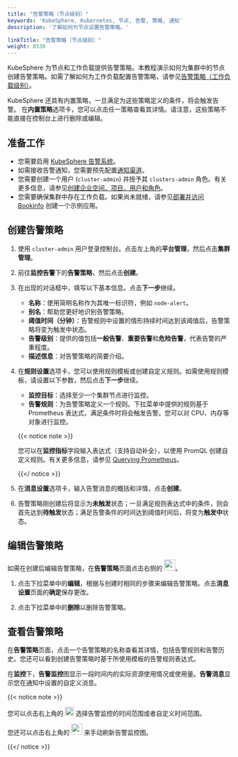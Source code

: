 ```yaml
---
title: "告警策略（节点级别）"
keywords: 'KubeSphere, Kubernetes, 节点, 告警, 策略, 通知'
description: '了解如何为节点设置告警策略。'

linkTitle: "告警策略（节点级别）"
weight: 8530
---
```


KubeSphere 为节点和工作负载提供告警策略。本教程演示如何为集群中的节点创建告警策略。如需了解如何为工作负载配置告警策略，请参见[告警策略（工作负载级别）](../../../project-user-guide/alerting/alerting-policy/)。

KubeSphere 还具有内置策略，一旦满足为这些策略定义的条件，将会触发告警。 在**内置策略**选项卡，您可以点击任一策略查看其详情。请注意，这些策略不能直接在控制台上进行删除或编辑。

## 准备工作

- 您需要启用 [KubeSphere 告警系统](../../../pluggable-components/alerting)。
- 如需接收告警通知，您需要预先配置[通知渠道](../../../cluster-administration/platform-settings/notification-management/configure-email/)。
- 您需要创建一个用户 (`cluster-admin`) 并授予其 `clusters-admin` 角色。有关更多信息，请参见[创建企业空间、项目、用户和角色](../../../quick-start/create-workspace-and-project/#step-4-create-a-role)。
- 您需要确保集群中存在工作负载。如果尚未就绪，请参见[部署并访问 Bookinfo](../../../quick-start/deploy-bookinfo-to-k8s/) 创建一个示例应用。

## 创建告警策略

1. 使用 `cluster-admin` 用户登录控制台。点击左上角的**平台管理**，然后点击**集群管理**。

2. 前往**监控告警**下的**告警策略**，然后点击**创建**。

3. 在出现的对话框中，填写以下基本信息。点击**下一步**继续。

   - **名称**：使用简明名称作为其唯一标识符，例如 `node-alert`。
   - **别名**：帮助您更好地识别告警策略。
   - **阈值时间（分钟）**：告警规则中设置的情形持续时间达到该阈值后，告警策略将变为触发中状态。
   - **告警级别**：提供的值包括**一般告警**、**重要告警**和**危险告警**，代表告警的严重程度。
   - **描述信息**：对告警策略的简要介绍。

4. 在**规则设置**选项卡，您可以使用规则模板或创建自定义规则。如需使用规则模板，请设置以下参数，然后点击**下一步**继续。

   - **监控目标**：选择至少一个集群节点进行监控。
   - **告警规则**：为告警策略定义一个规则。下拉菜单中提供的规则基于 Prometheus 表达式，满足条件时将会触发告警。您可以对 CPU、内存等对象进行监控。

   {{< notice note >}}

   您可以在**监控指标**字段输入表达式（支持自动补全），以使用 PromQL 创建自定义规则。有关更多信息，请参见 [Querying Prometheus](https://prometheus.io/docs/prometheus/latest/querying/basics/)。

   {{</ notice >}} 

5. 在**消息设置**选项卡，输入告警消息的概括和详情，点击**创建**。

6. 告警策略刚创建后将显示为**未触发**状态；一旦满足规则表达式中的条件，则会首先达到**待触发**状态；满足告警条件的时间达到阈值时间后，将变为**触发中**状态。

## 编辑告警策略

如需在创建后编辑告警策略，在**告警策略**页面点击右侧的 <img src="/images/docs/v3.3/zh-cn/cluster-administration/cluster-wide-alerting-and-notification/alerting-policy-node-level/edit-policy.png" height="25px">。

1. 点击下拉菜单中的**编辑**，根据与创建时相同的步骤来编辑告警策略。点击**消息设置**页面的**确定**保存更改。

2. 点击下拉菜单中的**删除**以删除告警策略。

## 查看告警策略

在**告警策略**页面，点击一个告警策略的名称查看其详情，包括告警规则和告警历史。您还可以看到创建告警策略时基于所使用模板的告警规则表达式。

在**监控**下，**告警监控**图显示一段时间内的实际资源使用情况或使用量。**告警消息**显示您在通知中设置的自定义消息。

{{< notice note >}}

您可以点击右上角的 <img src="/images/docs/v3.3/zh-cn/cluster-administration/cluster-wide-alerting-and-notification/alerting-policy-node-level/drop-down-list.png" width='20' /> 选择告警监控的时间范围或者自定义时间范围。

您还可以点击右上角的 <img src="/images/docs/v3.3/zh-cn/cluster-administration/cluster-wide-alerting-and-notification/alerting-policy-node-level/refresh.png" width='25' /> 来手动刷新告警监控图。

{{</ notice >}}
